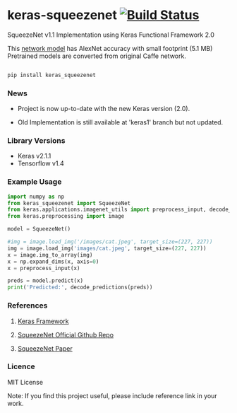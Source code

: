 # keras-squeezenet [![Build Status](https://travis-ci.org/rcmalli/keras-squeezenet.svg?branch=master)](https://travis-ci.org/rcmalli/keras-squeezenet)
SqueezeNet v1.1 Implementation using Keras Functional Framework 2.0

This [network model](https://github.com/rcmalli/keras-squeezenet/blob/master/images/SqueezeNet.png) has AlexNet accuracy with small footprint (5.1 MB)
Pretrained models are converted from original Caffe network.

~~~bash

pip install keras_squeezenet

~~~

### News

- Project is now up-to-date with the new Keras version (2.0).

- Old Implementation is still available at 'keras1' branch but not updated.

### Library Versions

- Keras v2.1.1
- Tensorflow v1.4

### Example Usage

~~~python
import numpy as np
from keras_squeezenet import SqueezeNet
from keras.applications.imagenet_utils import preprocess_input, decode_predictions
from keras.preprocessing import image

model = SqueezeNet()

#img = image.load_img('/images/cat.jpeg', target_size=(227, 227))
img = image.load_img('images/cat.jpeg', target_size=(227, 227))
x = image.img_to_array(img)
x = np.expand_dims(x, axis=0)
x = preprocess_input(x)

preds = model.predict(x)
print('Predicted:', decode_predictions(preds))

~~~


### References

1) [Keras Framework](www.keras.io)

2) [SqueezeNet Official Github Repo](https://github.com/DeepScale/SqueezeNet)

3) [SqueezeNet Paper](http://arxiv.org/abs/1602.07360)


### Licence 

MIT License 

Note: If you find this project useful, please include reference link in your work.
